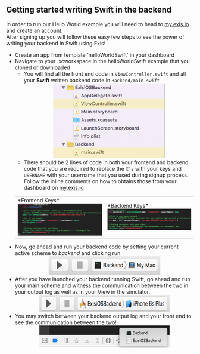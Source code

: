 ## Getting started writing Swift in the backend

In order to run our Hello World example you will need to head to [my.exis.io](https://my.exis.io) and create an account.<br>
After signing up you will follow these easy few steps to see the power of writing your backend in Swift using Exis!
+ Create an app from template 'helloWorldSwift' in your dashboard
+ Navigate to your .xcworkspace in the helloWorldSwift example that you cloned or downloaded
  + You will find all the front end code in ```ViewController.swift``` and all your **Swift** written backend code in ```Backend/main.swift``` <br>
    <div style="text-align:center">
      <img src="assets/frontendbackend.png" height="200" width="300">
    </div>
  + There should be 2 lines of code in both your frontend and backend code that you are required to replace the ```X's``` with your keys and ```USERNAME``` with your username that you used during signup process.  Follow the inline comments on how to obtains those from your dashboard on [my.exis.io](https://my.exis.io)<br>
  <table align="center" border="0">
    <tr>
      <td>*Frontend Keys* <img src="assets/frontendkeys.png"> </td>
      <td>*Backend Keys* <img src="assets/backendkeys.png"></td>
    </tr>
  </table>
+ Now, go ahead and run your backend code by setting your current active scheme to *backend* and clicking run<br>
  <div style="text-align:center">
    <img src="assets/runbackend.png" height="50" width="300">
  </div>
+ After you have launched your backend running Swift, go ahead and run your main scheme and witness the communication between the two in your output log as well as in your View in the simulator.
  <div style="text-align:center">
    <img src="assets/runfrontend.png" height="45" width="350">
  </div>
+ You may switch between your backend output log and your front end to see the communication between the two!
  <div style="text-align:center">
    <img src="assets/outputlog.png" height="60" width="350">
  </div>
